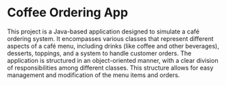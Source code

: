# Coffee Ordering App
This project is a Java-based application designed to simulate a café ordering system. It encompasses various classes that represent different aspects of a café menu, including drinks (like coffee and other beverages), desserts, toppings, and a system to handle customer orders. The application is structured in an object-oriented manner, with a clear division of responsibilities among different classes. This structure allows for easy management and modification of the menu items and orders.
